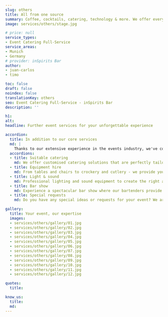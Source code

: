 ```yaml
---
slug: others
title: All from one source
summary: Coffee, cocktails, catering, technology & more. We offer everything for your perfect event. Tell us your wishes, we make them come true.
image: services/others/stage.jpg

# price: null
service_types:
- Event Catering Full-Service
service_areas:
- Munich
- Germany
# provider: inSpirits Bar
author:
- juan-carlos
- timo

toc: false
draft: false
noindex: false
translationKey: others
seo: Event Catering Full-Service - inSpirits Bar
description: ''

h1: 
alt: 
headline: Further event services for your unforgettable experience

accordion:
  title: In addition to our core services
  md: |
    Thanks to our extensive experience in the events industry, we've continually grown both our expertise and our network. This means we're perfectly positioned to offer you expert guidance and hands-on support for all your event needs.
  accordions:
  - title: Suitable catering
    md: We offer customised catering solutions that are perfectly tailored to your event. Whether finger food, buffets or multi-course menus, our catering service ensures culinary highlights.
  - title: Equipment hire
    md: From tables and chairs to crockery and cutlery - we provide you with the equipment you need to make your event run smoothly and in style.
  - title: Light & sound
    md: Professional lighting and sound equipment to create the right atmosphere. Whether it's subtle background music or impressive light shows, we have the right technology for your event.
  - title: Bar show
    md: Experience a spectacular bar show where our bartenders provide entertainment with impressive tricks and showmanship. A highlight that will wow your guests.
  - title: Special requests
    md: Do you have any special ideas or requests for your event? We are flexible and will endeavor to fulfill your individual requirements to make your event unique and unforgettable.

gallery:
  title: Your event, our expertise
  images:
  - services/others/gallery/01.jpg
  - services/others/gallery/02.jpg
  - services/others/gallery/03.jpg
  - services/others/gallery/04.jpg
  - services/others/gallery/05.jpg
  - services/others/gallery/06.jpg
  - services/others/gallery/07.jpg
  - services/others/gallery/08.jpg
  - services/others/gallery/09.jpg
  - services/others/gallery/10.jpg
  - services/others/gallery/11.jpg
  - services/others/gallery/12.jpg

quotes:
  title: 

know_us:
  title: 
  md: 
---
```

